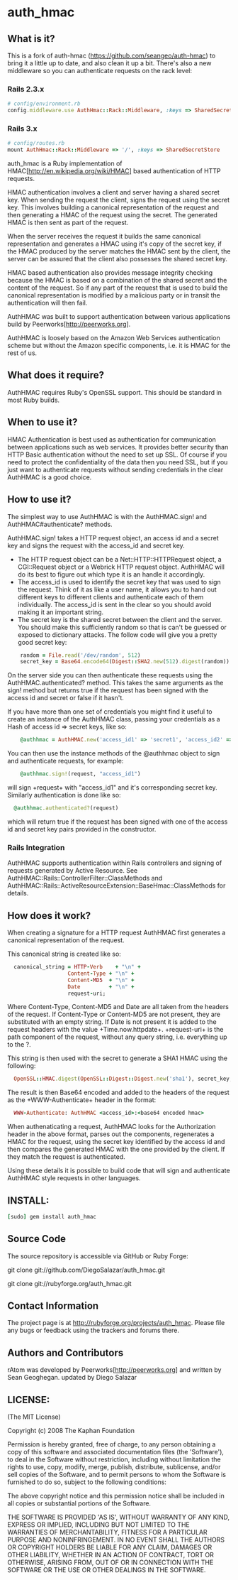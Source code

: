 # auth_hmac

## What is it?

This is a fork of auth-hmac (https://github.com/seangeo/auth-hmac) to bring it a little up to date, and also clean it up a bit. 
There's also a new middleware so you can authenticate requests on the rack level:

### Rails 2.3.x
```ruby
# config/environment.rb
config.middleware.use AuthHmac::Rack::Middleware, :keys => SharedSecretStore
```

### Rails 3.x
```ruby
# config/routes.rb
mount AuthHmac::Rack::Middleware => '/', :keys => SharedSecretStore
```

auth_hmac is a Ruby implementation of HMAC[http://en.wikipedia.org/wiki/HMAC] based authentication of HTTP requests.

HMAC authentication involves a client and server having a shared secret key.  When sending the request the client, signs the request using the secret key. This involves building a canonical representation of the request and then generating a HMAC of the request using the secret. The generated HMAC is then sent as part of the request.

When the server receives the request it builds the same canonical representation and generates a HMAC using it's copy of the secret key, if the HMAC produced by the server matches the HMAC sent by the client, the server can be assured that the client also possesses the shared secret key.

HMAC based authentication also provides message integrity checking because the HMAC is based on a combination of the shared secret and the content of the request.  So if any part of the request that is used to build the canonical representation is modified by a malicious party or in transit the authentication will then fail.

AuthHMAC was built to support authentication between various applications build by Peerworks[http://peerworks.org].

AuthHMAC is loosely based on the Amazon Web Services authentication scheme but without the Amazon specific components, i.e. it is HMAC for the rest of us.

## What does it require?

AuthHMAC requires Ruby's OpenSSL support.  This should be standard in most Ruby builds.

## When to use it?

HMAC Authentication is best used as authentication for communication between applications such as web services.  It provides better security than HTTP Basic authentication without the need to set up SSL. Of course if you need to protect the confidentiality of the data then you need SSL, but if you just want to authenticate requests without sending credentials in the clear AuthHMAC is a good choice.

## How to use it?

The simplest way to use AuthHMAC is with the AuthHMAC.sign! and AuthHMAC#authenticate? methods.

AuthHMAC.sign! takes a HTTP request object, an access id and a secret key and signs the request with the access_id and secret key.  

* The HTTP request object can be a Net::HTTP::HTTPRequest object, a CGI::Request object or a Webrick HTTP request object.  AuthHMAC will do its best to figure out which type it is an handle it accordingly. 
* The access_id is used to identify the secret key that was used to sign the request. Think of it as like a user name, it allows you to hand out different keys to different clients and authenticate each of them individually. The access_id is sent in the clear so you should avoid making it an important string.
* The secret key is the shared secret between the client and the server.  You should make this sufficiently random so that is can't be guessed or exposed to dictionary attacks. The follow code will give you a pretty good secret key:
```ruby
	random = File.read('/dev/random', 512)
	secret_key = Base64.encode64(Digest::SHA2.new(512).digest(random))
```

On the server side you can then authenticate these requests using the AuthHMAC.authenticated? method. This takes the same arguments as the sign! method but returns true if the request has been signed with the access id and secret	or false if it hasn't.

If you have more than one set of credentials you might find it useful to create an instance of the AuthHMAC class, passing your credentials as a Hash of access id => secret keys, like so:
```ruby
	@authhmac = AuthHMAC.new('access_id1' => 'secret1', 'access_id2' => 'secret2')
```

You can then use the instance methods of the @authhmac object to sign and authenticate requests, for example:
```ruby
	@authhmac.sign!(request, "access_id1")
```

will sign +request+ with "access_id1" and it's corresponding secret key.  Similarly authentication is done like so:

```ruby
  @authhmac.authenticated?(request)
```

which will return true if the request has been signed with one of the access id and secret key pairs provided in the constructor.

### Rails Integration

AuthHMAC supports authentication within Rails controllers and signing of requests generated by Active Resource. See AuthHMAC::Rails::ControllerFilter::ClassMethods and AuthHMAC::Rails::ActiveResourceExtension::BaseHmac::ClassMethods for details.

## How does it work?

When creating a signature for a HTTP request AuthHMAC first generates a canonical representation of the request. 

This canonical string is created like so:
```ruby
  canonical_string = HTTP-Verb    + "\n" +
                   Content-Type + "\n" +
                   Content-MD5  + "\n" +
                   Date         + "\n" +
                   request-uri;
```

Where Content-Type, Content-MD5 and Date are all taken from the headers of the request.  If Content-Type or Content-MD5 are not present, they are substituted with an empty string.  If Date is not present it is added to the request headers with the value +Time.now.httpdate+.  +request-uri+ is the path component of the request, without any query string, i.e. everything up to the ?.

This string is then used with the secret to generate a SHA1 HMAC using the following:
```ruby
  OpenSSL::HMAC.digest(OpenSSL::Digest::Digest.new('sha1'), secret_key, canonical_string)
```

The result is then Base64 encoded and added to the headers of the request as the +WWW-Authenticate+ header in the format:
```ruby
  WWW-Authenticate: AuthHMAC <access_id>:<base64 encoded hmac>
```

When authenaticating a request, AuthHMAC looks for the Authorization header in the above format, parses out the components, regenerates a HMAC for the request, using the secret key identified by the access id and then compares the generated HMAC with the one provided by the client.  If they match the request is authenticated.

Using these details it is possible to build code that will sign and authenticate AuthHMAC style requests in other languages.

## INSTALL:
```ruby
[sudo] gem install auth_hmac
```

## Source Code

The source repository is accessible via GitHub or Ruby Forge:

  git clone git://github.com/DiegoSalazar/auth_hmac.git

  git clone git://rubyforge.org/auth_hmac.git

## Contact Information

The project page is at http://rubyforge.org/projects/auth_hmac. Please file any bugs or feedback
using the trackers and forums there.

## Authors and Contributors

rAtom was developed by Peerworks[http://peerworks.org] and written by Sean Geoghegan.
updated by Diego Salazar

## LICENSE:

(The MIT License)

Copyright (c) 2008 The Kaphan Foundation

Permission is hereby granted, free of charge, to any person obtaining
a copy of this software and associated documentation files (the
'Software'), to deal in the Software without restriction, including
without limitation the rights to use, copy, modify, merge, publish,
distribute, sublicense, and/or sell copies of the Software, and to
permit persons to whom the Software is furnished to do so, subject to
the following conditions:

The above copyright notice and this permission notice shall be
included in all copies or substantial portions of the Software.

THE SOFTWARE IS PROVIDED 'AS IS', WITHOUT WARRANTY OF ANY KIND,
EXPRESS OR IMPLIED, INCLUDING BUT NOT LIMITED TO THE WARRANTIES OF
MERCHANTABILITY, FITNESS FOR A PARTICULAR PURPOSE AND NONINFRINGEMENT.
IN NO EVENT SHALL THE AUTHORS OR COPYRIGHT HOLDERS BE LIABLE FOR ANY
CLAIM, DAMAGES OR OTHER LIABILITY, WHETHER IN AN ACTION OF CONTRACT,
TORT OR OTHERWISE, ARISING FROM, OUT OF OR IN CONNECTION WITH THE
SOFTWARE OR THE USE OR OTHER DEALINGS IN THE SOFTWARE.
